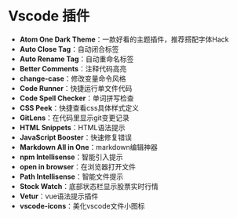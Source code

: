 # Vscode 插件

- **Atom One Dark Theme**：一款好看的主题插件，推荐搭配字体Hack
- **Auto Close Tag**：自动闭合标签
- **Auto Rename Tag**：自动重命名标签
- **Better Comments**：注释代码高亮
- **change-case**：修改变量命令风格
- **Code Runner**：快捷运行单文件代码
- **Code Spell Checker**：单词拼写检查
- **CSS Peek**：快捷查看css具体样式定义
- **GitLens**：在代码里显示git变更记录
- **HTML Snippets**：HTML语法提示
- **JavaScript Booster**：快速修复错误
- **Markdown All in One**：markdown编辑神器
- **npm Intellisense**：智能引入提示
- **open in browser**：在浏览器打开文件
- **Path Intellisense**：智能文件提示
- **Stock Watch**：底部状态栏显示股票实时行情
- **Vetur**：vue语法提示插件
- **vscode-icons**：美化vscode文件小图标